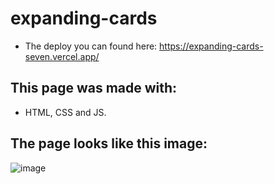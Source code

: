 # expanding-cards

- The deploy you can found here: https://expanding-cards-seven.vercel.app/

## This page was made with:
- HTML, CSS and JS.

## The page looks like this image:
![image](https://github.com/veronicanicoll97/expanding-cards/assets/38461437/a3ea6a35-ea68-4965-a1be-e2964654d3b8)
